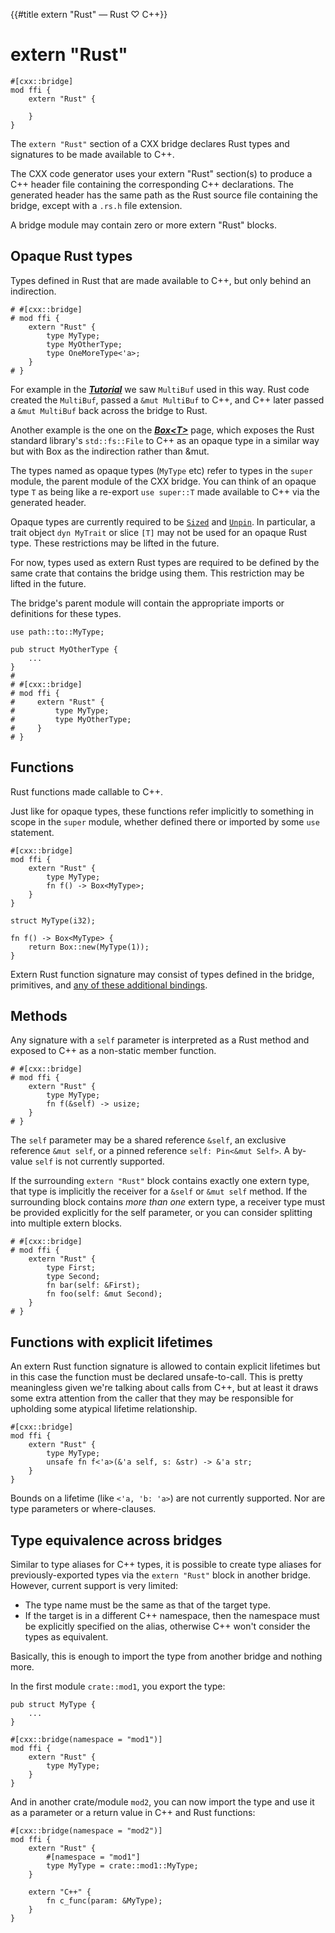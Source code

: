 {{#title extern "Rust" — Rust ♡ C++}}
# extern "Rust"

```rust,noplayground
#[cxx::bridge]
mod ffi {
    extern "Rust" {

    }
}
```

The `extern "Rust"` section of a CXX bridge declares Rust types and signatures
to be made available to C++.

The CXX code generator uses your extern "Rust" section(s) to produce a C++
header file containing the corresponding C++ declarations. The generated header
has the same path as the Rust source file containing the bridge, except with a
`.rs.h` file extension.

A bridge module may contain zero or more extern "Rust" blocks.

## Opaque Rust types

Types defined in Rust that are made available to C++, but only behind an
indirection.

```rust,noplayground
# #[cxx::bridge]
# mod ffi {
    extern "Rust" {
        type MyType;
        type MyOtherType;
        type OneMoreType<'a>;
    }
# }
```

For example in the ***[Tutorial](tutorial.md)*** we saw `MultiBuf` used in this
way. Rust code created the `MultiBuf`, passed a `&mut MultiBuf` to C++, and C++
later passed a `&mut MultiBuf` back across the bridge to Rust.

Another example is the one on the ***[Box\<T\>](binding/box.md)*** page, which
exposes the Rust standard library's `std::fs::File` to C++ as an opaque type in
a similar way but with Box as the indirection rather than &mut.

The types named as opaque types (`MyType` etc) refer to types in the `super`
module, the parent module of the CXX bridge. You can think of an opaque type `T`
as being like a re-export `use super::T` made available to C++ via the generated
header.

Opaque types are currently required to be [`Sized`] and [`Unpin`]. In
particular, a trait object `dyn MyTrait` or slice `[T]` may not be used for an
opaque Rust type. These restrictions may be lifted in the future.

[`Sized`]: https://doc.rust-lang.org/std/marker/trait.Sized.html
[`Unpin`]: https://doc.rust-lang.org/std/marker/trait.Unpin.html

For now, types used as extern Rust types are required to be defined by the same
crate that contains the bridge using them. This restriction may be lifted in the
future.

The bridge's parent module will contain the appropriate imports or definitions
for these types.

```rust,noplayground
use path::to::MyType;

pub struct MyOtherType {
    ...
}
#
# #[cxx::bridge]
# mod ffi {
#     extern "Rust" {
#         type MyType;
#         type MyOtherType;
#     }
# }
```

## Functions

Rust functions made callable to C++.

Just like for opaque types, these functions refer implicitly to something in
scope in the `super` module, whether defined there or imported by some `use`
statement.

```rust,noplayground
#[cxx::bridge]
mod ffi {
    extern "Rust" {
        type MyType;
        fn f() -> Box<MyType>;
    }
}

struct MyType(i32);

fn f() -> Box<MyType> {
    return Box::new(MyType(1));
}
```

Extern Rust function signature may consist of types defined in the bridge,
primitives, and [any of these additional bindings](bindings.md).

## Methods

Any signature with a `self` parameter is interpreted as a Rust method and
exposed to C++ as a non-static member function.

```rust,noplayground
# #[cxx::bridge]
# mod ffi {
    extern "Rust" {
        type MyType;
        fn f(&self) -> usize;
    }
# }
```

The `self` parameter may be a shared reference `&self`, an exclusive reference
`&mut self`, or a pinned reference `self: Pin<&mut Self>`. A by-value `self` is
not currently supported.

If the surrounding `extern "Rust"` block contains exactly one extern type, that
type is implicitly the receiver for a `&self` or `&mut self` method. If the
surrounding block contains *more than one* extern type, a receiver type must be
provided explicitly for the self parameter, or you can consider splitting into
multiple extern blocks.

```rust,noplayground
# #[cxx::bridge]
# mod ffi {
    extern "Rust" {
        type First;
        type Second;
        fn bar(self: &First);
        fn foo(self: &mut Second);
    }
# }
```

## Functions with explicit lifetimes

An extern Rust function signature is allowed to contain explicit lifetimes but
in this case the function must be declared unsafe-to-call. This is pretty
meaningless given we're talking about calls from C++, but at least it draws some
extra attention from the caller that they may be responsible for upholding some
atypical lifetime relationship.

```rust,noplayground
#[cxx::bridge]
mod ffi {
    extern "Rust" {
        type MyType;
        unsafe fn f<'a>(&'a self, s: &str) -> &'a str;
    }
}
```

Bounds on a lifetime (like `<'a, 'b: 'a>`) are not currently supported. Nor are
type parameters or where-clauses.

## Type equivalence across bridges

Similar to type aliases for C++ types, it is possible to create type aliases for
previously-exported types via the `extern "Rust"` block in another bridge.
However, current support is very limited:

- The type name must be the same as that of the target type.
- If the target is in a different C++ namespace, then the namespace must be
  explicitly specified on the alias, otherwise C++ won't consider the types as
  equivalent.

Basically, this is enough to import the type from another bridge and nothing more.

In the first module `crate::mod1`, you export the type:

```rust,noplayground
pub struct MyType {
    ...
}

#[cxx::bridge(namespace = "mod1")]
mod ffi {
    extern "Rust" {
        type MyType;
    }
}
```

And in another crate/module `mod2`, you can now import the type and use it as
a parameter or a return value in C++ and Rust functions:

```rust,noplayground
#[cxx::bridge(namespace = "mod2")]
mod ffi {
    extern "Rust" {
        #[namespace = "mod1"]
        type MyType = crate::mod1::MyType;
    }

    extern "C++" {
        fn c_func(param: &MyType);
    }
}
```
